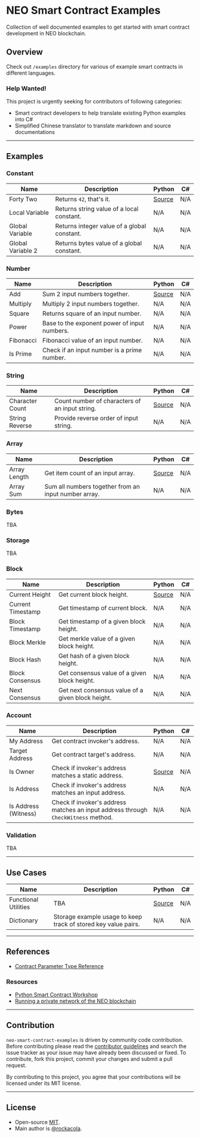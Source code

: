 # NEO Smart Contract Examples

Collection of well documented examples to get started with smart contract development in NEO blockchain.

## Overview

Check out `/examples` directory for various of example smart contracts in different languages.

### Help Wanted!

This project is urgently seeking for contributors of following categories:

* Smart contract developers to help translate existing Python examples into C#
* Simplified Chinese translator to translate markdown and source documentations

---

## Examples

### Constant

| Name | Description | Python | C#
| --- | --- | --- | ---
| Forty Two | Returns `42`, that's it. | [Source](examples/python/constant/forty-two.py) | N/A
| Local Variable | Returns string value of a local constant. | N/A | N/A
| Global Variable | Returns integer value of a global constant. | N/A | N/A
| Global Variable 2 | Returns bytes value of a global constant. | N/A | N/A

### Number

| Name | Description | Python | C#
| --- | --- | --- | ---
| Add | Sum 2 input numbers together. | [Source](examples/python/number/add.py) | N/A
| Multiply | Multiply 2 input numbers together. | N/A | N/A
| Square | Returns square of an input number. | N/A | N/A
| Power | Base to the exponent power of input numbers. | N/A | N/A
| Fibonacci | Fibonacci value of an input number. | N/A | N/A
| Is Prime | Check if an input number is a prime number. | N/A | N/A

### String

| Name | Description | Python | C#
| --- | --- | --- | ---
| Character Count | Count number of characters of an input string. | [Source](examples/python/string/character-count.py) | N/A
| String Reverse | Provide reverse order of input string. | N/A | N/A

### Array

| Name | Description | Python | C#
| --- | --- | --- | ---
| Array Length | Get item count of an input array. | [Source](examples/python/array/array-length.py) | N/A
| Array Sum | Sum all numbers together from an input number array. | N/A | N/A

### Bytes

TBA

### Storage

TBA

### Block

| Name | Description | Python | C#
| --- | --- | --- | ---
| Current Height | Get current block height. | [Source](examples/python/block/current-height.py) | N/A
| Current Timestamp | Get timestamp of current block. | N/A | N/A
| Block Timestamp | Get timestamp of a given block height. | N/A | N/A
| Block Merkle | Get merkle value of a given block height. | N/A | N/A
| Block Hash | Get hash of a given block height. | N/A | N/A
| Block Consensus | Get consensus value of a given block height. | N/A | N/A
| Next Consensus | Get next consensus value of a given block height. | N/A | N/A

### Account

| Name | Description | Python | C#
| --- | --- | --- | ---
| My Address | Get contract invoker's address. | N/A | N/A
| Target Address | Get contract target's address. | N/A | N/A
| Is Owner | Check if invoker's address matches a static address. | [Source](examples/python/account/is-owner.py) | N/A
| Is Address | Check if invoker's address matches an input address. | N/A | N/A
| Is Address (Witness) | Check if invoker's address matches an input address through `CheckWitness` method. | N/A | N/A

### Validation

TBA

---

## Use Cases

| Name | Description | Python | C#
| --- | --- | --- | ---
| Functional Utilities | TBA | [Source](use-cases/python/functional-utilities/functional-utilities.py) | N/A
| Dictionary | Storage example usage to keep track of stored key value pairs. | N/A | N/A

---

## References

* [Contract Parameter Type Reference](docs/contract-parameter-type.md)

### Resources

* [Python Smart Contract Workshop](https://github.com/CityOfZion/python-smart-contract-workshop)
* [Running a private network of the NEO blockchain](https://medium.com/proof-of-working/how-to-run-a-private-network-of-the-neo-blockchain-d83004557359)

---

## Contribution

`neo-smart-contract-examples` is driven by community code contribution. Before contributing please read the [contributor guidelines](.github/CONTRIBUTING.md) and search the issue tracker as your issue may have already been discussed or fixed. To contribute, fork this project, commit your changes and submit a pull request.

By contributing to this project, you agree that your contributions will be licensed under its MIT license.

---

## License

* Open-source [MIT](LICENSE.md).
* Main author is [@rockacola](https://github.com/rockacola).
